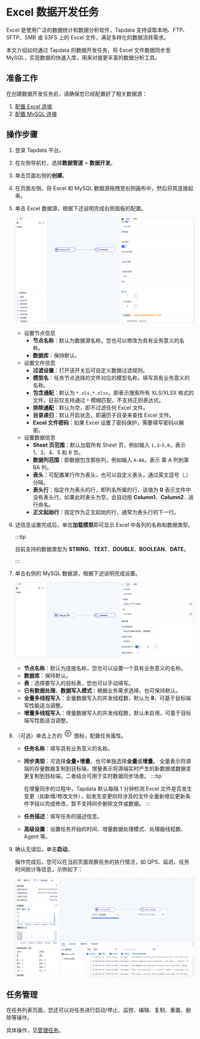 # Excel 数据开发任务

Excel 是使用广泛的数据统计和数据分析软件，Tapdata 支持读取本地、FTP、SFTP、SMB 或 S3FS 上的 Excel 文件，满足多样化的数据流转需求。

本文介绍如何通过 Tapdata 的数据开发任务，将 Excel 文件数据同步至 MySQL，实现数据的快速入库，用来对接更丰富的数据分析工具。

## 准备工作

在创建数据开发任务前，请确保您已经配置好了相关数据源：

1. [配置 Excel 连接](../user-guide/connect-database/connect-excel.md)
2. [配置 MySQL 连接](../user-guide/connect-database/connect-mysql.md)

## 操作步骤

1. 登录 Tapdata 平台。

2. 在左侧导航栏，选择**数据管道** > **数据开发**。

3. 单击页面右侧的**创建**。

4. 在页面左侧，将 Excel 和 MySQL 数据源拖拽至右侧画布中，然后将其连接起来。

5. 单击 Excel 数据源，根据下述说明完成右侧面板的配置。

   ![Excel 数据源设置](../images/data_develop_excel.png)

   * 设置节点信息
     * **节点名称**：默认为数据源名称，您也可以修改为具有业务意义的名称。
     * **数据库**：保持默认。
   * 设置文件信息
     * **过滤设置**：打开该开关后可自定义数据过滤规则。
     * **模型名**：任务节点选择的文件对应的模型名称，填写具有业务意义的名称。
     * **包含通配**：默认为 `*.xls,*.xlsx`，即表示搜索所有 XLS/XLSX 格式的文件，目前仅支持通过 `*` 模糊匹配，不支持正则表达式。
     * **排除通配**：默认为空，即不过滤任何 Excel 文件。
     * **目录递归**：默认开启状态，即遍历子目录来查找 Excel 文件。
     * **Excel 文件密码**：如果 Excel 设置了密码保护，需要填写密码以解密。
   * 设置数据信息
     * **Sheet 页范围**：默认加载所有 Sheet 页，例如输入 `1,3~5,8`，表示 1、3、4、5 和 8 页。
     * **数据列范围**：即数据包含那些列，例如输入 `A~BA`，表示 第 A 列到第 BA 列。
     * **表头**：可配置某行作为表头，也可以自定义表头，通过英文逗号（,）分隔。
     * **表头行**：指定作为表头的行，即列名所属的行，该值为 **0** 表示文件中没有表头行，如果此时表头为空，会自动按 **Column1**、**Column2**...进行命名。
     * **正文起始行**：指定作为正文起始的行，通常为表头行的下一行。

6. 述信息设置完成后，单击**加载模型**即可显示 Excel 中各列的名称和数据类型。

   :::tip

   目前支持的数据类型为 **STRING**、**TEXT**、**DOUBLE**、**BOOLEAN**、**DATE**。

   :::

7. 单击右侧的 MySQL 数据源，根据下述说明完成设置。

   ![MySQL 节点设置](../images/data_develop_mysql_target.png)

   - **节点名称**：默认为连接名称，您也可以设置一个具有业务意义的名称。
   - **数据库**：保持默认。
   - **表**：选择要写入的目标表，您也可以手动填写。
   - **已有数据处理**、**数据写入模式**：根据业务需求选择，也可保持默认。
   - **全量多线程写入**：全量数据写入的并发线程数，默认为 **8**，可基于目标端写性能适当调整。
   - **增量多线程写入**：增量数据写入的并发线程数，默认未启用，可基于目标端写性能适当调整。

8. （可选）单击上方的 ![setting](../images/setting.png) 图标，配置任务属性。
   - **任务名称**：填写具有业务意义的名称。
   - **同步类型**：可选择**全量+增量**，也可单独选择**全量**或**增量**。 全量表示将源端的存量数据复制到目标端，增量表示将源端实时产生的新数据或数据变更复制到目标端，二者结合可用于实时数据同步场景。
     :::tip

     在增量同步的过程中，Tapdata 默认每隔 1 分钟检测 Excel 文件是否发生变更（如新增/修改文件），如发生变更则将涉及的文件全量新增后更新条件字段以完成修改，暂不支持同步删除文件或数据。
     :::
   - **任务描述**：填写任务的描述信息。
   - **高级设置**：设置任务开始的时间、增量数据处理模式、处理器线程数、Agent 等。

9. 确认无误后，单击**启动**。

   操作完成后，您可以在当前页面观察任务的执行情况，如 QPS、延迟、任务时间统计等信息，示例如下：

   ![任务监控](../images/data_develop_excel_result.png)



## 任务管理

在任务列表页面，您还可以对任务进行启动/停止、监控、编辑、复制、重置、删除等操作。

具体操作，见[管理任务](../user-guide/data-pipeline/data-development/monitor-task.md)。

